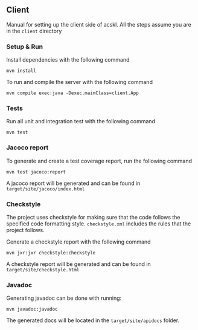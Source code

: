 ## Client 

Manual for setting up the client side of acskl. All the steps assume you are in the `client` directory

### Setup & Run

Install dependencies with the following command

```mvn install```

To run and compile the server with the following command 

```mvn compile exec:java -Dexec.mainClass=client.App```

### Tests

Run all unit and integration test with the following command

```mvn test```

### Jacoco report

To generate and create a test coverage report, run the following command

```mvn test jacoco:report``` 

A jacoco report will be generated and can be found in `target/site/jacoco/index.html`

### Checkstyle

The project uses checkstyle for making sure that the code follows the specified code formatting style.
`checkstyle.xml` includes the rules that the project follows.

Generate a checkstyle report with the following command

```mvn jxr:jxr checkstyle:checkstyle```

A checkstyle report will be generated and can be found in `target/site/checkstyle.html`

### Javadoc

Generating javadoc can be done with running:

```mvn javadoc:javadoc```

The generated docs will be located in the `target/site/apidocs` folder.